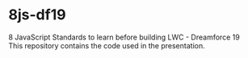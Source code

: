 # 8js-df19
 8 JavaScript Standards to learn before building LWC - Dreamforce 19  
 This repository contains the code used in the presentation.
